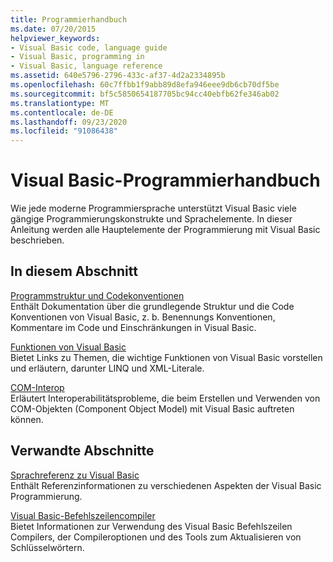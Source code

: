 ```yaml
---
title: Programmierhandbuch
ms.date: 07/20/2015
helpviewer_keywords:
- Visual Basic code, language guide
- Visual Basic, programming in
- Visual Basic, language reference
ms.assetid: 640e5796-2796-433c-af37-4d2a2334895b
ms.openlocfilehash: 60c7ffbb1f9abb89d8efa946eee9db6cb70df5be
ms.sourcegitcommit: bf5c5850654187705bc94cc40ebfb62fe346ab02
ms.translationtype: MT
ms.contentlocale: de-DE
ms.lasthandoff: 09/23/2020
ms.locfileid: "91086438"
---
```

# <a name="visual-basic-programming-guide"></a>Visual Basic-Programmierhandbuch

Wie jede moderne Programmiersprache unterstützt Visual Basic viele gängige Programmierungskonstrukte und Sprachelemente. In dieser Anleitung werden alle Hauptelemente der Programmierung mit Visual Basic beschrieben.  
  
## <a name="in-this-section"></a>In diesem Abschnitt  

 [Programmstruktur und Codekonventionen](program-structure/program-structure-and-code-conventions.md)  
 Enthält Dokumentation über die grundlegende Struktur und die Code Konventionen von Visual Basic, z. b. Benennungs Konventionen, Kommentare im Code und Einschränkungen in Visual Basic.  
  
 [Funktionen von Visual Basic](language-features/index.md)  
 Bietet Links zu Themen, die wichtige Funktionen von Visual Basic vorstellen und erläutern, darunter LINQ und XML-Literale.  
  
 [COM-Interop](com-interop/index.md)  
 Erläutert Interoperabilitätsprobleme, die beim Erstellen und Verwenden von COM-Objekten (Component Object Model) mit Visual Basic auftreten können.  
  
## <a name="related-sections"></a>Verwandte Abschnitte  

 [Sprachreferenz zu Visual Basic](../language-reference/index.md)  
 Enthält Referenzinformationen zu verschiedenen Aspekten der Visual Basic Programmierung.  
  
 [Visual Basic-Befehlszeilencompiler](../reference/command-line-compiler/index.md)  
 Bietet Informationen zur Verwendung des Visual Basic Befehlszeilen Compilers, der Compileroptionen und des Tools zum Aktualisieren von Schlüsselwörtern.
